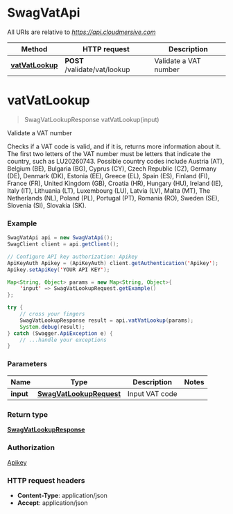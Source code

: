 # SwagVatApi

All URIs are relative to *https://api.cloudmersive.com*

Method | HTTP request | Description
------------- | ------------- | -------------
[**vatVatLookup**](SwagVatApi.md#vatVatLookup) | **POST** /validate/vat/lookup | Validate a VAT number


<a name="vatVatLookup"></a>
# **vatVatLookup**
> SwagVatLookupResponse vatVatLookup(input)

Validate a VAT number

Checks if a VAT code is valid, and if it is, returns more information about it.  The first two letters of the VAT number must be letters that indicate the country, such as LU20260743.  Possible country codes include Austria (AT), Belgium (BE), Bulgaria (BG), Cyprus (CY), Czech Republic (CZ), Germany (DE), Denmark (DK), Estonia (EE), Greece (EL), Spain (ES), Finland (FI), France (FR), United Kingdom (GB), Croatia (HR), Hungary (HU), Ireland (IE), Italy (IT), Lithuania (LT), Luxembourg (LU), Latvia (LV), Malta (MT), The Netherlands (NL), Poland (PL), Portugal (PT), Romania (RO), Sweden (SE), Slovenia (SI), Slovakia (SK).

### Example
```java
SwagVatApi api = new SwagVatApi();
SwagClient client = api.getClient();

// Configure API key authorization: Apikey
ApiKeyAuth Apikey = (ApiKeyAuth) client.getAuthentication('Apikey');
Apikey.setApiKey('YOUR API KEY');

Map<String, Object> params = new Map<String, Object>{
    'input' => SwagVatLookupRequest.getExample()
};

try {
    // cross your fingers
    SwagVatLookupResponse result = api.vatVatLookup(params);
    System.debug(result);
} catch (Swagger.ApiException e) {
    // ...handle your exceptions
}
```

### Parameters

Name | Type | Description  | Notes
------------- | ------------- | ------------- | -------------
 **input** | [**SwagVatLookupRequest**](SwagVatLookupRequest.md)| Input VAT code |

### Return type

[**SwagVatLookupResponse**](SwagVatLookupResponse.md)

### Authorization

[Apikey](../README.md#Apikey)

### HTTP request headers

 - **Content-Type**: application/json
 - **Accept**: application/json

